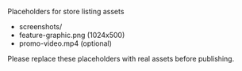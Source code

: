 Placeholders for store listing assets

- screenshots/
- feature-graphic.png (1024x500)
- promo-video.mp4 (optional)

Please replace these placeholders with real assets before publishing.

